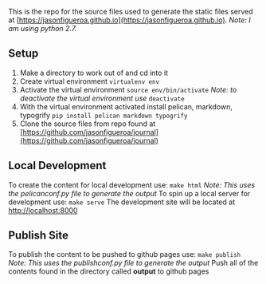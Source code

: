 This is the repo for the source files used to generate the static files served at [https://jasonfigueroa.github.io](https://jasonfigueroa.github.io). 
*Note: I am using python 2.7.*

## Setup

1. Make a directory to work out of and cd into it
2. Create virtual environment
```virtualenv env```
3. Activate the virtual environment
```source env/bin/activate```
*Note: to deactivate the virtual environment use* ```deactivate```
4. With the virtual environment activated install pelican, markdown, typogrify
```pip install pelican markdown typogrify```
5. Clone the source files from repo found at [https://github.com/jasonfigueroa/journal](https://github.com/jasonfigueroa/journal)

## Local Development

To create the content for local development use:
```make html```
*Note: This uses the pelicanconf.py file to generate the output*
To spin up a local server for development use:
```make serve```
The development site will be located at [http://localhost:8000](http://localhost:8000)

## Publish Site

To publish the content to be pushed to github pages use:
```make publish```
*Note: This uses the publishconf.py file to generate the output*
Push all of the contents found in the directory called **output** to github pages